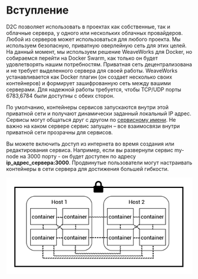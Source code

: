 # Вступление

D2C позволяет использовать в проектах как собственные, так и облачные сервера, у одного или нескольких облачных провайдеров. Любой из серверов может использоваться для любого проекта. Мы используем безопасную, приватную оверлейную сеть для этих целей. На данный момент, мы используем решение WeaveWorks для Docker, но собираемся перейти на Docker Swarm, как только он будет удовлетворять нашим потребностям. Приватная сеть децентрализована и не требует выделенного сервера для своей работы. WeaveWorks устанавливается как Docker плагин (он создает несколько своих контейнеров) и формирует зашифрованную сеть между вашими серверами. Для надежной работы требуется, чтобы TCP/UDP порты 6783,6784 были доступны с обеих сторон.

По умолчанию, контейнеры сервисов запускаются внутри этой приватной сети и получают динамически заданный локальный IP адрес. Сервисы могут общаться друг с другом по [сервисному имени](getting-started/services/#_2). Не важно на каком сервере сервис запущен – все взаимосвязи внутри приватной сети прозрачны для сервисов.

Вы можете включить доступ из интернета во время создания или редактирования сервиса. Например, если вы развернули сервис my-node на 3000 порту - он будет доступен по адресу **ip_адрес_сервера:3000**. Продвинутые пользователи могут настраивать контейнеры в сети сервера для достижения большей гибкости.

![Private network](../img/private_inf.png)
